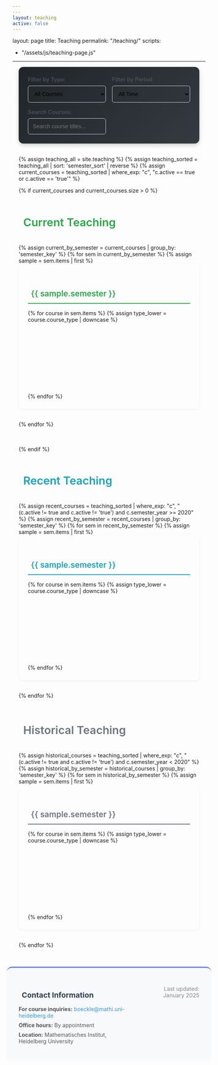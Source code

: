 ```yaml
---
---
layout: teaching
active: false
---
```

layout: page
title: Teaching
permalink: "/teaching/"
scripts:
  - "/assets/js/teaching-page.js"
---







<div class="teaching-page">
  <!-- Filter Controls -->
  <div class="filter-controls">
    <div class="filter-group">
      <label for="courseTypeFilter">Filter by Type:</label>
      <select id="courseTypeFilter" class="filter-select">
        <option value="all">All Courses</option>
        <option value="vorlesung">Lectures</option>
        <option value="seminar">Seminars</option>
        <option value="proseminar">Proseminars</option>
        <option value="hauptseminar">Hauptseminars</option>
      </select>
    </div>
    <div class="filter-group">
      <label for="timeFilter">Filter by Period:</label>
      <select id="timeFilter" class="filter-select">
        <option value="all">All Time</option>
        <option value="current">Current & Recent (2023-2025)</option>
        <option value="recent">Recent (2020-2022)</option>
        <option value="historical">Historical (2010-2019)</option>
      </select>
    </div>
    <div class="filter-group">
      <label for="searchFilter">Search Courses:</label>
      <input type="text" id="searchFilter" class="filter-input" placeholder="Search course titles...">
    </div>
  </div>

  {% assign teaching_all = site.teaching %}
  {% assign teaching_sorted = teaching_all | sort: 'semester_sort' | reverse %}
  {% assign current_courses = teaching_sorted | where_exp: "c", "c.active == true or c.active == 'true'" %}

  <!-- Current Teaching (auto) -->
  {% if current_courses and current_courses.size > 0 %}
  <div class="teaching-section current-section">
    <h3 class="section-title current-title">
      <i class="fas fa-star"></i> Current Teaching
    </h3>
    {% assign current_by_semester = current_courses | group_by: 'semester_key' %}
    {% for sem in current_by_semester %}
      {% assign sample = sem.items | first %}
      <div class="semester-group" data-period="current">
        <h4 class="semester-title current-semester">
          <i class="fas fa-calendar-alt"></i> {{ sample.semester }}
        </h4>
        <ul class="course-list">
          {% for course in sem.items %}
            {% assign type_lower = course.course_type | downcase %}
            <li class="course-item" data-type="{{ type_lower }}" data-period="current">
              <span class="course-badge {{ type_lower }}">
                {% if type_lower == 'vorlesung' %}<i class="fas fa-chalkboard-teacher"></i> Vorlesung{% elsif type_lower == 'hauptseminar' %}<i class="fas fa-graduation-cap"></i> Hauptseminar{% elsif type_lower == 'proseminar' %}<i class="fas fa-book-open"></i> Proseminar{% else %}<i class="fas fa-users"></i> {{ course.course_type }}{% endif %}
              </span>
              <a href="{{ course.url }}" class="course-link">{{ course.title }}</a>
              {% if course.instructor %}<span class="instructors">({{ course.instructor }})</span>{% endif %}
            </li>
          {% endfor %}
        </ul>
      </div>
    {% endfor %}
  </div>
  {% endif %}

  <!-- Recent Teaching (auto) -->
  <div class="teaching-section recent-section">
    <h3 class="section-title recent-title">
      <i class="fas fa-clock"></i> Recent Teaching
    </h3>
    {% assign recent_courses = teaching_sorted | where_exp: "c", "(c.active != true and c.active != 'true') and c.semester_year >= 2020" %}
    {% assign recent_by_semester = recent_courses | group_by: 'semester_key' %}
    {% for sem in recent_by_semester %}
      {% assign sample = sem.items | first %}
      <div class="semester-group" data-period="recent">
        <h4 class="semester-title recent-semester">
          <i class="fas fa-calendar-alt"></i> {{ sample.semester }}
        </h4>
        <ul class="course-list">
          {% for course in sem.items %}
            {% assign type_lower = course.course_type | downcase %}
            <li class="course-item" data-type="{{ type_lower }}" data-period="recent">
              <span class="course-badge {{ type_lower }}">
                {% if type_lower == 'vorlesung' %}<i class="fas fa-chalkboard-teacher"></i> Vorlesung{% elsif type_lower == 'hauptseminar' %}<i class="fas fa-graduation-cap"></i> Hauptseminar{% elsif type_lower == 'proseminar' %}<i class="fas fa-book-open"></i> Proseminar{% else %}<i class="fas fa-users"></i> {{ course.course_type }}{% endif %}
              </span>
              <a href="{{ course.url }}" class="course-link">{{ course.title }}</a>
              {% if course.instructor %}<span class="instructors">({{ course.instructor }})</span>{% endif %}
            </li>
          {% endfor %}
        </ul>
      </div>
    {% endfor %}
  </div>

  <!-- Historical Teaching (auto) -->
  <div class="teaching-section historical-section">
    <h3 class="section-title historical-title">
      <i class="fas fa-history"></i> Historical Teaching
    </h3>
    <div class="historical-content">
      {% assign historical_courses = teaching_sorted | where_exp: "c", "(c.active != true and c.active != 'true') and c.semester_year < 2020" %}
      {% assign historical_by_semester = historical_courses | group_by: 'semester_key' %}
      {% for sem in historical_by_semester %}
        {% assign sample = sem.items | first %}
        <div class="semester-group" data-period="historical">
          <h4 class="semester-title historical-semester">
            <i class="fas fa-calendar-alt"></i> {{ sample.semester }}
          </h4>
          <ul class="course-list">
            {% for course in sem.items %}
              {% assign type_lower = course.course_type | downcase %}
              <li class="course-item" data-type="{{ type_lower }}" data-period="historical">
                <span class="course-badge {{ type_lower }}">
                  {% if type_lower == 'vorlesung' %}<i class="fas fa-chalkboard-teacher"></i> Vorlesung{% elsif type_lower == 'hauptseminar' %}<i class="fas fa-graduation-cap"></i> Hauptseminar{% elsif type_lower == 'proseminar' %}<i class="fas fa-book-open"></i> Proseminar{% else %}<i class="fas fa-users"></i> {{ course.course_type }}{% endif %}
                </span>
                <a href="{{ course.url }}" class="course-link">{{ course.title }}</a>
                {% if course.instructor %}<span class="instructors">({{ course.instructor }})</span>{% endif %}
              </li>
            {% endfor %}
          </ul>
        </div>
      {% endfor %}
    </div>
  </div>

  <!-- Contact Section -->
  <div class="teaching-footer">
    <div class="footer-content">
      <div class="contact-info">
        <h3><i class="fas fa-envelope"></i> Contact Information</h3>
        <p><strong>For course inquiries:</strong> <a href="mailto:boeckle@mathi.uni-heidelberg.de">boeckle@mathi.uni-heidelberg.de</a></p>
        <p><strong>Office hours:</strong> By appointment</p>
        <p><strong>Location:</strong> Mathematisches Institut, Heidelberg University</p>
      </div>
      <div class="last-update">
        <p><i class="fas fa-clock"></i> Last updated: January 2025</p>
      </div>
    </div>
  </div>
</div>

<!-- Enhanced CSS and JavaScript -->
<style>
.teaching-page {
  max-width: 1200px;
  margin: 0 auto;
  padding: 0 1rem;
}

/* Filter Controls */
.filter-controls {
  background: linear-gradient(135deg, #212529 0%, #343a40 100%) !important;
  border-color: #495057 !important;
  box-shadow: 0 4px 12px rgba(0, 0, 0, 0.2) !important;
  border-radius: 12px !important;
  border-bottom: 3px solid var(--primary);
  padding: 1.5rem;
  margin-bottom: 2rem;
  display: grid;
  grid-template-columns: repeat(auto-fit, minmax(200px, 1fr));
  gap: 1rem;
}

.filter-group {
  display: flex;
  flex-direction: column;
  gap: 0.5rem;
}

.filter-group label {
  font-weight: 600;
  color: #495057;
  font-size: 0.9rem;
}

.filter-select, .filter-input {
  padding: 0.75rem;
  border: 1px solid #ced4da;
  border-radius: 6px;
  font-size: 0.9rem;
  background: var(--bg-primary);
  transition: all 0.2s ease;
}

.filter-select:focus, .filter-input:focus {
  outline: none;
  border-color: #667eea;
  box-shadow: 0 0 0 3px rgba(102, 126, 234, 0.1);
}

/* Section Styles */
.teaching-section {
  margin-bottom: 3rem;
}

.section-title {
  font-size: 1.8rem;
  font-weight: 600;
  margin-bottom: 1.5rem;
  padding: 1rem 0;
  border-bottom: 3px solid var(--primary);
  display: flex;
  align-items: center;
  gap: 0.75rem;
  transition: all 0.3s ease;
}

.section-title i {
  font-size: 1.2rem;
}

.current-title {
  color: #28a745;
  border-bottom-color: #28a745;
}

.recent-title {
  color: #17a2b8;
  border-bottom-color: #17a2b8;
}

.historical-title {
  color: #6c757d;
  border-bottom-color: #6c757d;
}

/* Semester Groups */
.semester-group {
  margin-bottom: 2rem;
  padding: 1.5rem;
  background: var(--bg-primary);
  border-radius: 12px;
  border: 1px solid var(--border-color);
  box-shadow: 0 2px 8px rgba(0,0,0,0.05);
  transition: all 0.3s ease;
}

.semester-group:hover {
  box-shadow: 0 4px 16px rgba(0,0,0,0.1);
  transform: translateY(-2px);
}

.semester-title {
  font-size: 1.3rem;
  font-weight: 600;
  margin-bottom: 1rem;
  padding: 0.75rem 0;
  border-bottom: 2px solid;
  display: flex;
  align-items: center;
  gap: 0.5rem;
}

.current-semester {
  color: #28a745;
  border-bottom-color: #28a745;
}

.recent-semester {
  color: #17a2b8;
  border-bottom-color: #17a2b8;
}

.historical-semester {
  color: #6c757d;
  border-bottom-color: #6c757d;
}

/* Course Lists */
.course-list {
  list-style: none;
  padding: 0;
  margin: 0;
}

.course-item {
  background: #f8f9fa;
  margin: 0.75rem 0;
  padding: 1rem 1.5rem;
  border-radius: 8px;
  border-left: 4px solid #667eea;
  transition: all 0.3s ease;
  display: flex;
  align-items: center;
  gap: 1rem;
  flex-wrap: wrap;
  animation: fadeInUp 0.6s ease forwards;
  opacity: 0;
  transform: translateY(20px);
}

.course-item:hover {
  background: #e3f2fd;
  transform: translateX(5px);
  box-shadow: 0 4px 12px rgba(102, 126, 234, 0.15);
}

.course-item:nth-child(1) { animation-delay: 0.1s; }
.course-item:nth-child(2) { animation-delay: 0.2s; }
.course-item:nth-child(3) { animation-delay: 0.3s; }
.course-item:nth-child(4) { animation-delay: 0.4s; }

.course-item.hidden {
  display: none;
}

/* Course Badges */
.course-badge {
  display: inline-flex;
  align-items: center;
  gap: 0.5rem;
  padding: 0.4rem 0.8rem;
  border-radius: 20px;
  font-size: 0.8rem;
  font-weight: 600;
  white-space: nowrap;
  box-shadow: 0 2px 4px rgba(0,0,0,0.1);
  cursor: pointer;
  transition: transform 0.2s ease;
}

.course-badge:hover {
  transform: scale(1.05);
}

.course-badge.seminar {
  background: linear-gradient(135deg, #e8f5e8 0%, #c8e6c9 100%);
  color: #27ae60;
  border: 1px solid #a5d6a7;
}

.course-badge.vorlesung {
  background: linear-gradient(135deg, #e3f2fd 0%, #bbdefb 100%);
  color: #1976d2;
  border: 1px solid #90caf9;
}

.course-badge.proseminar {
  background: linear-gradient(135deg, #fff3e0 0%, #ffcc02 100%);
  color: #f57c00;
  border: 1px solid #ffb74d;
}

.course-badge.hauptseminar {
  background: linear-gradient(135deg, #fce4ec 0%, #f8bbd9 100%);
  color: #c2185b;
  border: 1px solid #f48fb1;
}

/* Course Links */
.course-link {
  color: #2980b9;
  text-decoration: none;
  font-weight: 500;
  flex: 1;
  min-width: 200px;
  transition: color 0.2s ease;
}

.course-link:hover {
  color: #1f5f8b;
  text-decoration: underline;
}

.instructors {
  color: #6c757d;
  font-size: 0.9rem;
  font-style: italic;
  white-space: nowrap;
}

/* Historical Content - Always Visible */
.historical-content {
  /* Remove max-height and overflow restrictions */
}

.historical-note {
  background: #fff3cd;
  border: 1px solid #ffeaa7;
  border-radius: 8px;
  padding: 1rem;
  margin-top: 1rem;
  color: #856404;
}

.historical-note p {
  margin: 0;
  display: flex;
  align-items: center;
  gap: 0.5rem;
}

/* Footer */
.teaching-footer {
  background: #f8f9fa;
  border-top: 3px solid #667eea;
  margin: 3rem -2rem -2rem -2rem;
  padding: 2rem;
  border-radius: 15px 15px 0 0;
}

.footer-content {
  max-width: 800px;
  margin: 0 auto;
  display: grid;
  grid-template-columns: 2fr 1fr;
  gap: 2rem;
  align-items: start;
}

.contact-info h3 {
  color: #2c3e50;
  margin-bottom: 1rem;
  font-size: 1.2rem;
  display: flex;
  align-items: center;
  gap: 0.5rem;
}

.contact-info p {
  margin: 0.5rem 0;
  color: #555;
}

.contact-info a {
  color: #3498db;
  text-decoration: none;
}

.contact-info a:hover {
  text-decoration: underline;
}

.last-update {
  text-align: right;
  color: #7f8c8d;
  font-size: 0.9rem;
}

.last-update p {
  display: flex;
  align-items: center;
  gap: 0.5rem;
  justify-content: flex-end;
}

/* Responsive Design */
@media (max-width: 768px) {
  .teaching-intro h2 {
    font-size: 2rem;
  }
  
  .filter-controls {
    grid-template-columns: 1fr;
  }
  
  .course-item {
    flex-direction: column;
    align-items: flex-start;
    gap: 0.5rem;
  }
  
  .course-badge {
    align-self: flex-start;
  }
  
  .footer-content {
    grid-template-columns: 1fr;
    text-align: center;
  }
  
  .last-update {
    text-align: center;
  }
  
  .last-update p {
    justify-content: center;
  }
}

@media (max-width: 480px) {
  .course-badge {
    font-size: 0.7rem;
    padding: 0.3rem 0.6rem;
  }
  
  .course-link {
    min-width: auto;
  }
}

/* Animation for course items */
@keyframes fadeInUp {
  to {
    opacity: 1;
    transform: translateY(0);
  }
}

/* Hidden class for filtering */
.semester-group.hidden {
  display: none;
}

[data-theme="dark"] .filter-controls,
body.dark-mode .filter-controls {
  border-bottom: 3px solid #111 !important;
}

[data-theme="dark"] .section-title,
body.dark-mode .section-title {
  border-bottom: 3px solid #111 !important;
}
</style>

<script>
document.addEventListener('DOMContentLoaded', function() {
  // Filtering functionality
  const courseTypeFilter = document.getElementById('courseTypeFilter');
  const timeFilter = document.getElementById('timeFilter');
  const searchFilter = document.getElementById('searchFilter');
  const courseItems = document.querySelectorAll('.course-item');
  const semesterGroups = document.querySelectorAll('.semester-group');

  function applyFilters() {
    const selectedType = courseTypeFilter.value;
    const selectedPeriod = timeFilter.value;
    const searchTerm = searchFilter.value.toLowerCase();

    courseItems.forEach(item => {
      const type = item.dataset.type;
      const period = item.dataset.period;
      const title = item.querySelector('.course-link').textContent.toLowerCase();
      
      const typeMatch = selectedType === 'all' || type === selectedType;
      const periodMatch = selectedPeriod === 'all' || period === selectedPeriod;
      const searchMatch = searchTerm === '' || title.includes(searchTerm);
      
      if (typeMatch && periodMatch && searchMatch) {
        item.classList.remove('hidden');
      } else {
        item.classList.add('hidden');
      }
    });

    // Hide empty semester groups
    semesterGroups.forEach(group => {
      const visibleItems = group.querySelectorAll('.course-item:not(.hidden)');
      if (visibleItems.length === 0) {
        group.classList.add('hidden');
      } else {
        group.classList.remove('hidden');
      }
    });
  }

  // Event listeners for filters
  courseTypeFilter.addEventListener('change', applyFilters);
  timeFilter.addEventListener('change', applyFilters);
  searchFilter.addEventListener('input', applyFilters);

  // Add smooth scrolling for anchor links
  document.querySelectorAll('a[href^="#"]').forEach(anchor => {
    anchor.addEventListener('click', function (e) {
      e.preventDefault();
      const target = document.querySelector(this.getAttribute('href'));
      if (target) {
        target.scrollIntoView({
          behavior: 'smooth',
          block: 'start'
        });
      }
    });
  });
});
</script>
